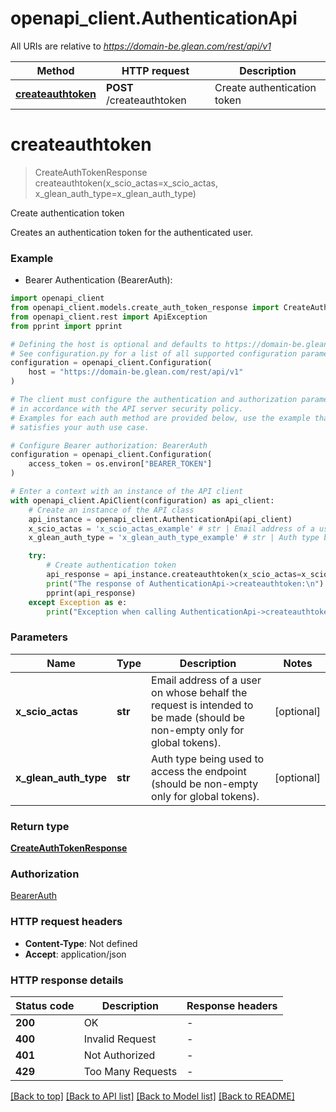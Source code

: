 # openapi_client.AuthenticationApi

All URIs are relative to *https://domain-be.glean.com/rest/api/v1*

Method | HTTP request | Description
------------- | ------------- | -------------
[**createauthtoken**](AuthenticationApi.md#createauthtoken) | **POST** /createauthtoken | Create authentication token


# **createauthtoken**
> CreateAuthTokenResponse createauthtoken(x_scio_actas=x_scio_actas, x_glean_auth_type=x_glean_auth_type)

Create authentication token

Creates an authentication token for the authenticated user.

### Example

* Bearer Authentication (BearerAuth):

```python
import openapi_client
from openapi_client.models.create_auth_token_response import CreateAuthTokenResponse
from openapi_client.rest import ApiException
from pprint import pprint

# Defining the host is optional and defaults to https://domain-be.glean.com/rest/api/v1
# See configuration.py for a list of all supported configuration parameters.
configuration = openapi_client.Configuration(
    host = "https://domain-be.glean.com/rest/api/v1"
)

# The client must configure the authentication and authorization parameters
# in accordance with the API server security policy.
# Examples for each auth method are provided below, use the example that
# satisfies your auth use case.

# Configure Bearer authorization: BearerAuth
configuration = openapi_client.Configuration(
    access_token = os.environ["BEARER_TOKEN"]
)

# Enter a context with an instance of the API client
with openapi_client.ApiClient(configuration) as api_client:
    # Create an instance of the API class
    api_instance = openapi_client.AuthenticationApi(api_client)
    x_scio_actas = 'x_scio_actas_example' # str | Email address of a user on whose behalf the request is intended to be made (should be non-empty only for global tokens). (optional)
    x_glean_auth_type = 'x_glean_auth_type_example' # str | Auth type being used to access the endpoint (should be non-empty only for global tokens). (optional)

    try:
        # Create authentication token
        api_response = api_instance.createauthtoken(x_scio_actas=x_scio_actas, x_glean_auth_type=x_glean_auth_type)
        print("The response of AuthenticationApi->createauthtoken:\n")
        pprint(api_response)
    except Exception as e:
        print("Exception when calling AuthenticationApi->createauthtoken: %s\n" % e)
```



### Parameters


Name | Type | Description  | Notes
------------- | ------------- | ------------- | -------------
 **x_scio_actas** | **str**| Email address of a user on whose behalf the request is intended to be made (should be non-empty only for global tokens). | [optional] 
 **x_glean_auth_type** | **str**| Auth type being used to access the endpoint (should be non-empty only for global tokens). | [optional] 

### Return type

[**CreateAuthTokenResponse**](CreateAuthTokenResponse.md)

### Authorization

[BearerAuth](../README.md#BearerAuth)

### HTTP request headers

 - **Content-Type**: Not defined
 - **Accept**: application/json

### HTTP response details

| Status code | Description | Response headers |
|-------------|-------------|------------------|
**200** | OK |  -  |
**400** | Invalid Request |  -  |
**401** | Not Authorized |  -  |
**429** | Too Many Requests |  -  |

[[Back to top]](#) [[Back to API list]](../README.md#documentation-for-api-endpoints) [[Back to Model list]](../README.md#documentation-for-models) [[Back to README]](../README.md)

